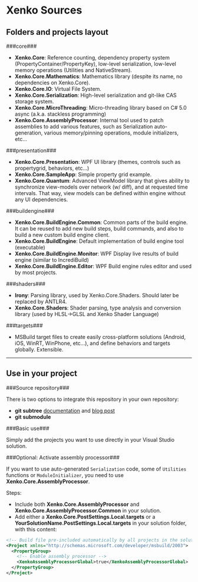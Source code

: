 Xenko Sources
=============

Folders and projects layout
---------------------------

###core###

* __Xenko.Core__:
   Reference counting, dependency property system (PropertyContainer/PropertyKey), low-level serialization, low-level memory operations (Utilities and NativeStream).
* __Xenko.Core.Mathematics__:
   Mathematics library (despite its name, no dependencies on Xenko.Core).
* __Xenko.Core.IO__:
   Virtual File System.
* __Xenko.Core.Serialization__:
   High-level serialization and git-like CAS storage system.
* __Xenko.Core.MicroThreading__:
   Micro-threading library based on C# 5.0 async (a.k.a. stackless programming)
* __Xenko.Core.AssemblyProcessor__:
   Internal tool used to patch assemblies to add various features, such as Serialization auto-generation, various memory/pinning operations, module initializers, etc...
   
###presentation###

* __Xenko.Core.Presentation__: WPF UI library (themes, controls such as propertygrid, behaviors, etc...)
* __Xenko.Core.SampleApp__: Simple property grid example.
* __Xenko.Core.Quantum__: Advanced ViewModel library that gives ability to synchronize view-models over network (w/ diff), and at requested time intervals. That way, view models can be defined within engine without any UI dependencies.

###buildengine###

* __Xenko.Core.BuildEngine.Common__:
   Common parts of the build engine. It can be reused to add new build steps, build commands, and also to build a new custom build engine client.
* __Xenko.Core.BuildEngine__: Default implementation of build engine tool (executable)
* __Xenko.Core.BuildEngine.Monitor__: WPF Display live results of build engine (similar to IncrediBuild)
* __Xenko.Core.BuildEngine.Editor__: WPF Build engine rules editor
and used by most projects.

###shaders###

* __Irony__: Parsing library, used by Xenko.Core.Shaders. Should later be replaced by ANTLR4.
* __Xenko.Core.Shaders__: Shader parsing, type analysis and conversion library (used by HLSL->GLSL and Xenko Shader Language)

###targets###

* MSBuild target files to create easily cross-platform solutions (Android, iOS, WinRT, WinPhone, etc...), and define behaviors and targets globally. Extensible.

----------

Use in your project
-------------------

###Source repository###

There is two options to integrate this repository in your own repository:

* __git subtree__ [documentation](https://github.com/git/git/blob/master/contrib/subtree/git-subtree.txt) and [blog post](http://psionides.eu/2010/02/04/sharing-code-between-projects-with-git-subtree/)
* __git submodule__

###Basic use###

Simply add the projects you want to use directly in your Visual Studio solution.

###Optional: Activate assembly processor###

If you want to use auto-generated `Serialization` code, some of `Utilities` functions or `ModuleInitializer`, you need to use __Xenko.Core.AssemblyProcessor__.

Steps:

* Include both __Xenko.Core.AssemblyProcessor__ and __Xenko.Core.AssemblyProcessor.Common__ in your solution.
* Add either a __Xenko.Core.PostSettings.Local.targets__ or a __YourSolutionName.PostSettings.Local.targets__ in your solution folder, with this content:

```xml
<!-- Build file pre-included automatically by all projects in the solution -->
<Project xmlns="http://schemas.microsoft.com/developer/msbuild/2003">
  <PropertyGroup>
    <!-- Enable assembly processor -->
    <XenkoAssemblyProcessorGlobal>true</XenkoAssemblyProcessorGlobal>
  </PropertyGroup>
</Project>
```
